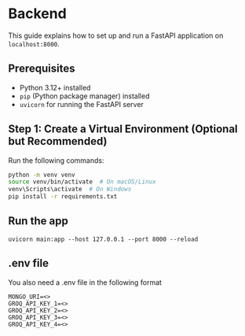# Backend

This guide explains how to set up and run a FastAPI application on `localhost:8000`.

## Prerequisites

- Python 3.12+ installed
- `pip` (Python package manager) installed
- `uvicorn` for running the FastAPI server

## Step 1: Create a Virtual Environment (Optional but Recommended)

Run the following commands:

```sh
python -m venv venv
source venv/bin/activate  # On macOS/Linux
venv\Scripts\activate  # On Windows
pip install -r requirements.txt
```

## Run the app

```
uvicorn main:app --host 127.0.0.1 --port 8000 --reload
```

## .env file

You also need a .env file in the following format

```
MONGO_URI=<>
GROQ_API_KEY_1=<>
GROQ_API_KEY_2=<>
GROQ_API_KEY_3=<>
GROQ_API_KEY_4=<>
```